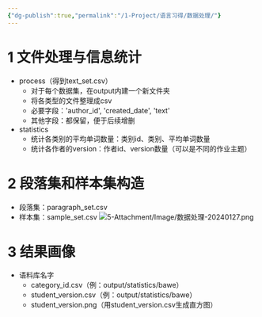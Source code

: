 ```yaml
---
{"dg-publish":true,"permalink":"/1-Project/语言习得/数据处理/"}
---
```


# 1 文件处理与信息统计
- process（得到text_set.csv）
	- 对于每个数据集，在output内建一个新文件夹
	- 将各类型的文件整理成csv
	- 必要字段：'author_id', 'created_date', 'text'
	- 其他字段：都保留，便于后续增删
- statistics
	- 统计各类别的平均单词数量：类别id、类别、平均单词数量
	- 统计各作者的version：作者id、version数量（可以是不同的作业主题）
# 2 段落集和样本集构造
- 段落集：paragraph_set.csv
- 样本集：sample_set.csv
![5-Attachment/Image/数据处理-20240127.png](/img/user/5-Attachment/Image/%E6%95%B0%E6%8D%AE%E5%A4%84%E7%90%86-20240127.png)
# 3 结果画像
- 语料库名字
	- category_id.csv（例：output/statistics/bawe）
	- student_version.csv（例：output/statistics/bawe）
	- student_version.png（用student_version.csv生成直方图）
